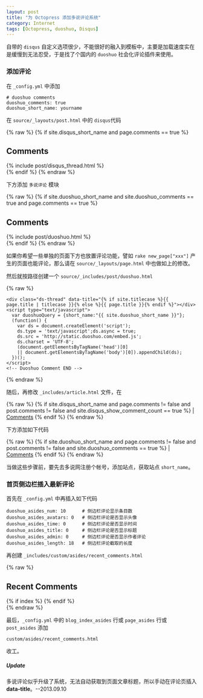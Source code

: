 ```yaml
---
layout: post
title: "为 Octopress 添加多说评论系统"
category: Internet
tags: [Octopress, duoshuo, Disqus]
---
```


自带的 `disqus` 自定义选项很少，不能很好的融入到模板中，主要是加载速度实在是缓慢到无法忍受，于是找了个国内的 `duoshuo` 社会化评论插件来使用。

### 添加评论

在 `_config.yml` 中添加

    # duoshuo comments
    duoshuo_comments: true
    duoshuo_short_name: yourname

在 `source/_layouts/post.html` 中的 `disqus`代码

<!-- more -->

{% raw %}
    {% if site.disqus_short_name and page.comments == true %}
      <section>
        <h1>Comments</h1>
        <div id="disqus_thread" aria-live="polite">{% include post/disqus_thread.html %}</div>
      </section>
    {% endif %}
{% endraw %}

下方添加 `多说评论` 模块

{% raw %}
    {% if site.duoshuo_short_name and site.duoshuo_comments == true and page.comments == true %}
      <section>
        <h1>Comments</h1>
        <div id="comments" aria-live="polite">{% include post/duoshuo.html %}</div>
      </section>
    {% endif %}
{% endraw %}

如果你希望一些单独的页面下方也放置评论功能，譬如 `rake new_page["xxx"]` 产生的页面也能评论，那么请在 `source/_layouts/page.html` 中也做如上的修改。

然后就按路径创建一个 `source/_includes/post/duoshuo.html`

{% raw %}
<!-- Duoshuo Comment BEGIN -->
    <div class="ds-thread" data-title="{% if site.titlecase %}{{ page.title | titlecase }}{% else %}{{ page.title }}{% endif %}"></div>
    <script type="text/javascript">
      var duoshuoQuery = {short_name:"{{ site.duoshuo_short_name }}"};
      (function() {
        var ds = document.createElement('script');
        ds.type = 'text/javascript';ds.async = true;
        ds.src = 'http://static.duoshuo.com/embed.js';
        ds.charset = 'UTF-8';
        (document.getElementsByTagName('head')[0] 
        || document.getElementsByTagName('body')[0]).appendChild(ds);
      })();
    </script>
    <!-- Duoshuo Comment END -->
{% endraw %}

随后，再修改 `_includes/article.html` 文件，在

{% raw %}
    {% if site.disqus_short_name and page.comments != false and post.comments != false and site.disqus_show_comment_count == true %}
     | <a href="{% if index %}{{ root_url }}{{ post.url }}{% endif %}#disqus_thread">Comments</a>
    {% endif %}
{% endraw %}

下方添加如下代码

{% raw %}
    {% if site.duoshuo_short_name and page.comments != false and post.comments != false and site.duoshuo_comments == true %}
     | <a href="{% if index %}{{ root_url }}{{ post.url }}{% endif %}#comments">Comments</a>
    {% endif %}
{% endraw %}

当做这些步骤前，要先去多说网注册个帐号，添加站点，获取站点 `short_name`。

### 首页侧边栏插入最新评论

首先在 `_config.yml` 中再插入如下代码

    duoshuo_asides_num: 10      # 侧边栏评论显示条目数
    duoshuo_asides_avatars: 0   # 侧边栏评论是否显示头像
    duoshuo_asides_time: 0      # 侧边栏评论是否显示时间
    duoshuo_asides_title: 0     # 侧边栏评论是否显示标题
    duoshuo_asides_admin: 0     # 侧边栏评论是否显示作者评论
    duoshuo_asides_length: 18   # 侧边栏评论截取的长度

再创建 `_includes/custom/asides/recent_comments.html`

{% raw %}
    <section>
    <h1>Recent Comments</h1>
    <ul class="ds-recent-comments" data-num-items="{{ site.duoshuo_asides_num }}" data-show-avatars="{{ site.duoshuo_asides_avatars }}" data-show-time="{{ site.duoshuo_asides_time }}" data-show-title="{{ site.duoshuo_asides_title }}" data-show-admin="{{ site.duoshuo_asides_admin }}" data-excerpt-length="{{ site.duoshuo_asides_length }}"></ul>
    {% if index %}
    <!--多说js加载开始，一个页面只需要加载一次 -->
    <script type="text/javascript">
      var duoshuoQuery = {short_name:"{{ site.duoshuo_short_name }}"};
      (function() {
        var ds = document.createElement('script');
        ds.type = 'text/javascript';ds.async = true;
        ds.src = 'http://static.duoshuo.com/embed.js';
        ds.charset = 'UTF-8';
        (document.getElementsByTagName('head')[0] || document.getElementsByTagName('body')[0]).appendChild(ds);
      })();
    </script>
    <!--多说js加载结束，一个页面只需要加载一次 -->
    {% endif %}
    </section>
{% endraw %}

最后，`_config.yml` 中的 `blog_index_asides` 行或 `page_asides` 行或 `post_asides` 添加

    custom/asides/recent_comments.html

收工。

##### Update

多说评论似乎升级了系统，无法自动获取到页面文章标题，所以手动在评论页插入 **data-title**。--2013.09.10

